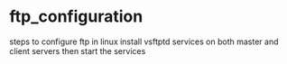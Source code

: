 # ftp_configuration
steps to configure ftp in linux
install vsftptd services on both master and client servers
then start the services 
